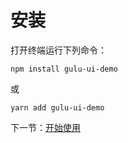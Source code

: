 # 安装

打开终端运行下列命令：

```
npm install gulu-ui-demo
```

或

```
yarn add gulu-ui-demo
```

下一节：[开始使用](#/doc/get-started)
